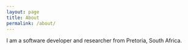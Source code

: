 ```yaml
---
layout: page
title: About
permalink: /about/
---
```


I am a software developer and researcher from Pretoria, South Africa.

<a href="https://github.com/{{ bduvenhage | cgi_escape | escape }}" title="{{ bduvenhage | escape }}"><svg class="svg-icon grey"><use xlink:href="{{ '/assets/minima-social-icons.svg#github' | relative_url }}"></use></svg></a>

<a href="https://www.linkedin.com/in/{{ bernardtduvenhage | cgi_escape | escape }}" title="{{ bernardtduvenhage | escape }}"><svg class="svg-icon grey"><use xlink:href="{{ '/assets/minima-social-icons.svg#linkedin' | relative_url }}"></use></svg></a>

<a href="https://twitter.com/{{ bernardt_d | cgi_escape | escape }}" title="{{ bernardt_d | escape }}"><svg class="svg-icon grey"><use xlink:href="{{ '/assets/minima-social-icons.svg#twitter' | relative_url }}"></use></svg></a>
